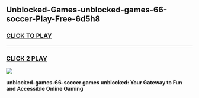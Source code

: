 
## Unblocked-Games-unblocked-games-66-soccer-Play-Free-6d5h8
<h3>
<a href="https://premium76.site?title=unblocked-games-66-soccer&ref=17A">CLICK TO PLAY</a></h3>
<hr>

<h3>
<a href="https://premium76.site?title=unblocked-games-66-soccer&ref=17A">CLICK 2 PLAY</a>
  
</h3>

<a href="https://premium76.site?title=unblocked-games-66-soccer&ref=17A"><img src="https://clearcache.store/games.png"></a>


**unblocked-games-66-soccer games unblocked: Your Gateway to Fun and Accessible Online Gaming**
